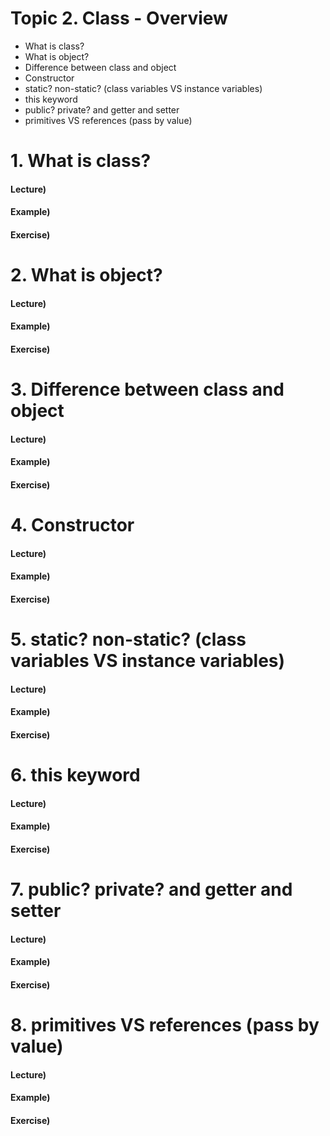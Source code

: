 
# Topic 2. Class - Overview

- What is class?
- What is object?
- Difference between class and object
- Constructor
- static? non-static? (class variables VS instance variables)
- this keyword
- public? private? and getter and setter
- primitives VS references (pass by value)


# 1. What is class?

#### Lecture)

#### Example)

#### Exercise)

# 2. What is object?

#### Lecture)

#### Example)

#### Exercise)

# 3. Difference between class and object

#### Lecture)

#### Example)

#### Exercise)

# 4. Constructor

#### Lecture)

#### Example)

#### Exercise)

# 5. static? non-static? (class variables VS instance variables)

#### Lecture)

#### Example)

#### Exercise)

# 6. this keyword

#### Lecture)

#### Example)

#### Exercise)

# 7. public? private? and getter and setter

#### Lecture)

#### Example)

#### Exercise)

# 8. primitives VS references (pass by value)

#### Lecture)

#### Example)

#### Exercise)

